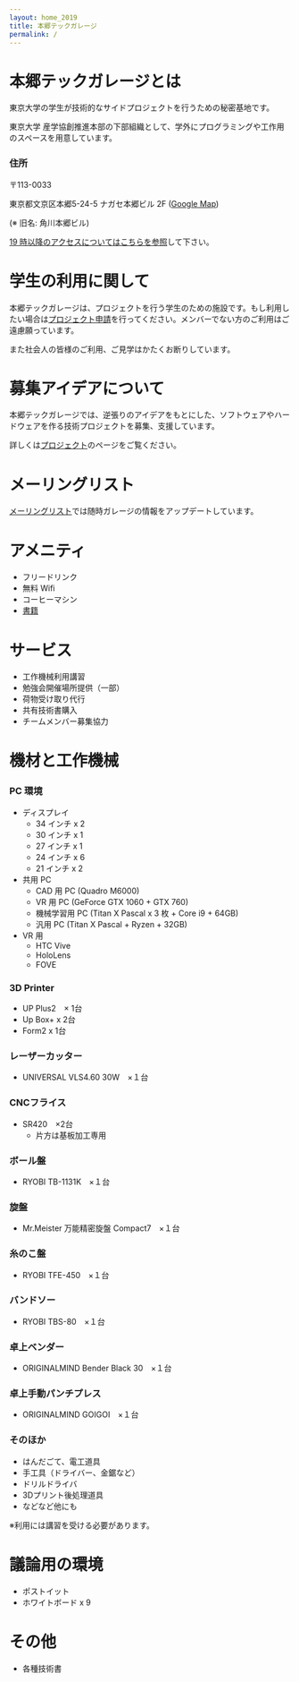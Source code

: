 ```yaml
---
layout: home_2019
title: 本郷テックガレージ
permalink: /
---
```


<!-- # お知らせ -->
<!-- SFPの応募を締切ました。たくさんのご応募大変ありがとうございました。 -->

# 本郷テックガレージとは

東京大学の学生が技術的なサイドプロジェクトを行うための秘密基地です。

東京大学 産学協創推進本部の下部組織として、学外にプログラミングや工作用のスペースを用意しています。

### 住所

〒113-0033

東京都文京区本郷5-24-5 ナガセ本郷ビル 2F ([Google Map](https://goo.gl/maps/jweyFvu4e7q))

(※ 旧名: 角川本郷ビル)

[19 時以降のアクセスについてはこちらを参照](http://www.hongotechgarage.com/access/)して下さい。

# 学生の利用に関して

本郷テックガレージは、プロジェクトを行う学生のための施設です。もし利用したい場合は[プロジェクト申請](../project/)を行ってください。メンバーでない方のご利用はご遠慮願っています。

また社会人の皆様のご利用、ご見学はかたくお断りしています。

# 募集アイデアについて

本郷テックガレージでは、逆張りのアイデアをもとにした、ソフトウェアやハードウェアを作る技術プロジェクトを募集、支援しています。

詳しくは[プロジェクト](../project/)のページをご覧ください。

# メーリングリスト

[メーリングリスト](http://eepurl.com/co6UlD)では随時ガレージの情報をアップデートしています。

# アメニティ

- フリードリンク
- 無料 Wifi
- コーヒーマシン
- <a class="page-link" href="/library/">書籍</a>

# サービス

- 工作機械利用講習
- 勉強会開催場所提供（一部）
- 荷物受け取り代行
- 共有技術書購入
- チームメンバー募集協力

# 機材と工作機械

### PC 環境

- ディスプレイ
    - 34 インチ x 2
    - 30 インチ x 1
    - 27 インチ x 1
    - 24 インチ x 6
    - 21 インチ x 2
- 共用 PC
    - CAD 用 PC (Quadro M6000)
    - VR 用 PC (GeForce GTX 1060 + GTX 760)
    - 機械学習用 PC (Titan X Pascal x 3 枚 + Core i9 + 64GB)
    - 汎用 PC (Titan X Pascal + Ryzen + 32GB)
- VR 用
    - HTC Vive
    - HoloLens
    - FOVE

### 3D Printer
- UP Plus2　× 1台
- Up Box+ x 2台
- Form2 x 1台

### レーザーカッター
- UNIVERSAL VLS4.60 30W　×１台

### CNCフライス
- SR420　×2台
    - 片方は基板加工専用 

### ボール盤
- RYOBI TB-1131K　×１台

### 旋盤
- Mr.Meister 万能精密旋盤 Compact7　×１台

### 糸のこ盤
- RYOBI TFE-450　×１台

### バンドソー
- RYOBI TBS-80　×１台

### 卓上ベンダー
- ORIGINALMIND Bender Black 30　×１台 

### 卓上手動パンチプレス
- ORIGINALMIND GOIGOI　×１台

### そのほか
- はんだごて、電工道具
- 手工具（ドライバー、金鋸など）
- ドリルドライバ
- 3Dプリント後処理道具
- などなど他にも

※利用には講習を受ける必要があります。

# 議論用の環境
- ポストイット
- ホワイトボード x 9

# その他
- 各種技術書
